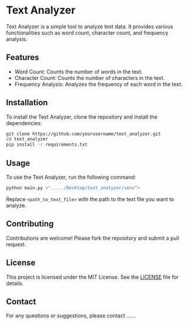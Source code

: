 # Text Analyzer

Text Analyzer is a simple tool to analyze text data. It provides various functionalities such as word count, character count, and frequency analysis.

## Features

- Word Count: Counts the number of words in the text.
- Character Count: Counts the number of characters in the text.
- Frequency Analysis: Analyzes the frequency of each word in the text.

## Installation

To install the Text Analyzer, clone the repository and install the dependencies:

```bash
git clone https://github.com/yourusername/text_analyzer.git
cd text_analyzer
pip install -r requirements.txt
```

## Usage

To use the Text Analyzer, run the following command:

```bash
python main.py <"...../Desktop/text_analyzer/venv">
```

Replace `<path_to_text_file>` with the path to the text file you want to analyze.

## Contributing

Contributions are welcome! Please fork the repository and submit a pull request.

## License

This project is licensed under the MIT License. See the [LICENSE](LICENSE) file for details.

## Contact

For any questions or suggestions, please contact ......